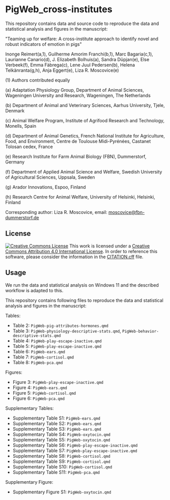 # PigWeb_cross-institutes
This repository contains data and source code to reproduce the data and statistical analysis and figures in the manuscript:

"Teaming up for welfare: A cross-institute approach to identify novel and robust indicators of emotion in pigs"

Inonge Reimert(a,1), Guilherme Amorim Franchi(b,1), Marc Bagaria(c,1), Laurianne Canario(d), J. Elizabeth Bolhuis(a), Sandra Düpjan(e), 
Else Verbeek(f), Emma Fàbrega(c), Lene Juul Pedersen(b), Helena Telkänranta(g,h), Anja Eggert(e), Liza R. Moscovice(e)

(1) Authors contributed equally

(a) Adaptation Physiology Group, Department of Animal Sciences, Wageningen University and Research, Wageningen, The Netherlands

(b) Department of Animal and Veterinary Sciences, Aarhus University, Tjele, Denmark

(c) Animal Welfare Program, Institute of Agrifood Research and Technology, Monells, Spain

(d) Department of Animal Genetics, French National Institute for Agriculture, Food, and Environment, Centre de Toulouse Midi-Pyrénées, Castanet Tolosan cedex, France

(e) Research Institute for Farm Animal Biology (FBN), Dummerstorf, Germany

(f) Department of Applied Animal Science and Welfare, Swedish University of Agricultural Sciences, Uppsala, Sweden

(g) Arador Innovations, Espoo, Finland

(h) Research Centre for Animal Welfare, University of Helsinki, Helsinki, Finland

Corresponding author: Liza R. Moscovice, email: moscovice@fbn-dummerstorf.de

## License
[![Creative Commons License](https://i.creativecommons.org/l/by/4.0/88x31.png)](http://creativecommons.org/licenses/by/4.0/)
This work is licensed under a [Creative Commons Attribution 4.0 International License](http://creativecommons.org/licenses/by/4.0/).
In order to reference this software, please consider the information in the [CITATION.cff](CITATION.cff) file.

## Usage
We run the data and statistical analysis on Windows 11 and the described workflow is adapted to this.

This repository contains following files to reproduce the data and statistical analysis and figures in the manuscript:

Tables:

- Table 2:  `PigWeb-pig-attributes-hormones.qmd`
- Table 3:  `PigWeb-physiology-descriptive-stats.qmd`, `PigWeb-behavior-descriptive-stats.qmd`
- Table 4:  `PigWeb-play-escape-inactive.qmd`
- Table 5:  `PigWeb-play-escape-inactive.qmd`
- Table 6:  `PigWeb-ears.qmd`
- Table 7:  `PigWeb-cortisol.qmd`
- Table 8:  `PigWeb-pca.qmd`

Figures:

- Figure 3: `PigWeb-play-escape-inactive.qmd`
- Figure 4: `PigWeb-ears.qmd`
- Figure 5: `PigWeb-cortisol.qmd`
- Figure 6: `PigWeb-pca.qmd`

Supplementary Tables:

- Supplementary Table S1:  `PigWeb-ears.qmd`
- Supplementary Table S2:  `PigWeb-ears.qmd`
- Supplementary Table S3:  `PigWeb-ears.qmd`
- Supplementary Table S4:  `PigWeb-oxytocin.qmd`
- Supplementary Table S5:  `PigWeb-oxytocin.qmd`
- Supplementary Table S6:  `PigWeb-play-escape-inactive.qmd`
- Supplementary Table S7:  `PigWeb-play-escape-inactive.qmd`
- Supplementary Table S8:  `PigWeb-cortisol.qmd`
- Supplementary Table S9:  `PigWeb-cortisol.qmd`
- Supplementary Table S10:  `PigWeb-cortisol.qmd`
- Supplementary Table S11:  `PigWeb-pca.qmd`

Supplementary Figure:

- Supplementary Figure S1: `PigWeb-oxytocin.qmd`
